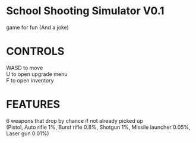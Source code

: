 # School Shooting Simulator V0.1
game for fun (And a joke)

# CONTROLS 
WASD to move <br>
U to open upgrade menu <br>
F to open inventory <Br>

# FEATURES
6 weapons that drop by chance if not already picked up <br>
(Pistol, Auto rifle 1%, Burst rifle 0.8%, Shotgun 1%, Missile launcher 0.05%, Laser gun 0.01%)
